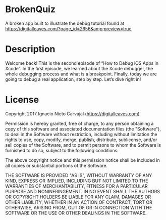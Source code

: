 # BrokenQuiz
A broken app built to illustrate the debug tutorial found at https://digitalleaves.com/?page_id=2656&amp;preview=true

# Description

Welcome back! This is the second episode of “How to Debug iOS Apps in Xcode”. In the first episode, we learned about the Xcode debugger, the whole debugging process and what is a breakpoint. Finally, today we are going to debug a real application, step by step. Let’s dive right in!

# License

Copyright 2017 Ignacio Nieto Carvajal (https://digitalleaves.com)

Permission is hereby granted, free of charge, to any person obtaining a copy of this software and associated documentation files (the "Software"), to deal in the Software without restriction, including without limitation the rights to use, copy, modify, merge, publish, distribute, sublicense, and/or sell copies of the Software, and to permit persons to whom the Software is furnished to do so, subject to the following conditions:

The above copyright notice and this permission notice shall be included in all copies or substantial portions of the Software.

THE SOFTWARE IS PROVIDED "AS IS", WITHOUT WARRANTY OF ANY KIND, EXPRESS OR IMPLIED, INCLUDING BUT NOT LIMITED TO THE WARRANTIES OF MERCHANTABILITY, FITNESS FOR A PARTICULAR PURPOSE AND NONINFRINGEMENT. IN NO EVENT SHALL THE AUTHORS OR COPYRIGHT HOLDERS BE LIABLE FOR ANY CLAIM, DAMAGES OR OTHER LIABILITY, WHETHER IN AN ACTION OF CONTRACT, TORT OR OTHERWISE, ARISING FROM, OUT OF OR IN CONNECTION WITH THE SOFTWARE OR THE USE OR OTHER DEALINGS IN THE SOFTWARE.
